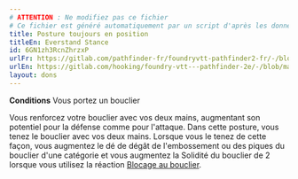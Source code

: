 ```yaml
---
# ATTENTION : Ne modifiez pas ce fichier
# Ce fichier est généré automatiquement par un script d'après les données du module Foundry VTT officiel et de sa traduction
title: Posture toujours en position
titleEn: Everstand Stance
id: 6GN1zh3RcnZhrzxP
urlFr: https://gitlab.com/pathfinder-fr/foundryvtt-pathfinder2-fr/-/blob/master/data/feats/6GN1zh3RcnZhrzxP.htm
urlEn: https://gitlab.com/hooking/foundry-vtt---pathfinder-2e/-/blob/master/packs/data/feats.db/everstand-stance.json
layout: dons
---
```

**Conditions** Vous portez un bouclier

Vous renforcez votre bouclier avec vos deux mains, augmentant son potentiel pour la défense comme pour l'attaque. Dans cette posture, vous tenez le bouclier avec vos deux mains. Lorsque vous le tenez de cette façon, vous augmentez le dé de dégât de l'embossement ou des piques du bouclier d'une catégorie et vous augmentez la Solidité du bouclier de 2 lorsque vous utilisez la réaction [Blocage au bouclier](blocage-au-bouclier.html).
